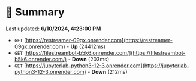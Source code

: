 # 📖 Summary
Last updated: **6/10/2024, 4:23:00 PM**

- `GET` [https://restreamer-09gx.onrender.com](https://restreamer-09gx.onrender.com) - **Up** (24412ms)
- `GET` [https://filestreambot-b5k6.onrender.com/](https://filestreambot-b5k6.onrender.com/) - **Down** (203ms)
- `GET` [https://jupyterlab-python3-12-3.onrender.com](https://jupyterlab-python3-12-3.onrender.com) - **Down** (212ms)
